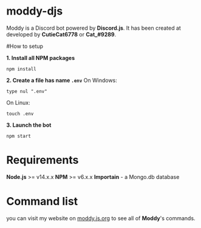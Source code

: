 # moddy-djs
Moddy is a Discord bot powered by **Discord.js**. It has been created at developed by **CutieCat6778** or **Cat_#9289**.

#How to setup

**1. Install all NPM packages**
```
npm install
```
**2. Create a file has name `.env`**
On Windows:
```
type nul ".env"
```
On Linux:
```
touch .env
```
**3. Launch the bot**
```
npm start
```

# Requirements

**Node.js** >= v14.x.x
**NPM** >= v6.x.x
**Importain** - a Mongo.db database

# Command list

you can visit my website on [moddy.js.org](https://moddy.js.org) to see all of **Moddy**'s commands.
